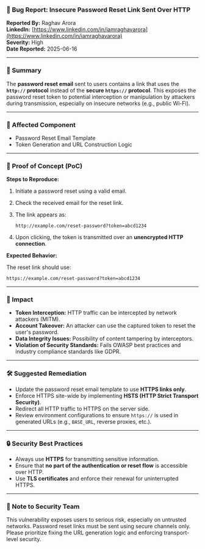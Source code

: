 ### 🐞 Bug Report: Insecure Password Reset Link Sent Over HTTP

**Reported By:** Raghav Arora  
**LinkedIn:** [https://www.linkedin.com/in/iamraghavarora](https://www.linkedin.com/in/iamraghavarora)  
**Severity:** High  
**Date Reported:** 2025-06-16

---

### 📄 Summary

The **password reset email** sent to users contains a link that uses the **`http://` protocol** instead of the **secure `https://` protocol**. This exposes the password reset token to potential interception or manipulation by attackers during transmission, especially on insecure networks (e.g., public Wi-Fi).

---

### 📌 Affected Component

- Password Reset Email Template
- Token Generation and URL Construction Logic

---

### 🚨 Proof of Concept (PoC)

**Steps to Reproduce:**

1. Initiate a password reset using a valid email.
2. Check the received email for the reset link.
3. The link appears as:

   ```
   http://example.com/reset-password?token=abcd1234
   ```

4. Upon clicking, the token is transmitted over an **unencrypted HTTP connection**.

**Expected Behavior:**

The reset link should use:

```
https://example.com/reset-password?token=abcd1234
```

---

### 🎯 Impact

- **Token Interception:** HTTP traffic can be intercepted by network attackers (MITM).
- **Account Takeover:** An attacker can use the captured token to reset the user's password.
- **Data Integrity Issues:** Possibility of content tampering by interceptors.
- **Violation of Security Standards:** Fails OWASP best practices and industry compliance standards like GDPR.

---

### 🛠️ Suggested Remediation

- Update the password reset email template to use **HTTPS links only**.
- Enforce HTTPS site-wide by implementing **HSTS (HTTP Strict Transport Security)**.
- Redirect all HTTP traffic to HTTPS on the server side.
- Review environment configurations to ensure `https://` is used in generated URLs (e.g., `BASE_URL`, reverse proxies, etc.).

---

### 🔒 Security Best Practices

- Always use **HTTPS** for transmitting sensitive information.
- Ensure that **no part of the authentication or reset flow** is accessible over HTTP.
- Use **TLS certificates** and enforce their renewal for uninterrupted HTTPS.

---

### 🙏 Note to Security Team

This vulnerability exposes users to serious risk, especially on untrusted networks. Password reset links must be sent using secure channels only. Please prioritize fixing the URL generation logic and enforcing transport-level security.

